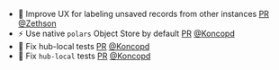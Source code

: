 - 🚸 Improve UX for labeling unsaved records from other instances [PR](https://github.com/laminlabs/lamindb/pull/2924) [@Zethson](https://github.com/Zethson)
- ⚡️ Use native `polars` Object Store by default [PR](https://github.com/laminlabs/lamindb/pull/2922) [@Koncopd](https://github.com/Koncopd)
- 💚 Fix hub-local tests [PR](https://github.com/laminlabs/lamindb-setup/pull/1086) [@Koncopd](https://github.com/Koncopd)
- 💚 Fix `hub-local` tests [PR](https://github.com/laminlabs/lamindb-setup/pull/1085) [@Koncopd](https://github.com/Koncopd)
